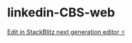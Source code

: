 # linkedin-CBS-web

[Edit in StackBlitz next generation editor ⚡️](https://stackblitz.com/~/github.com/TianyiPeng/linkedin-CBS-web)